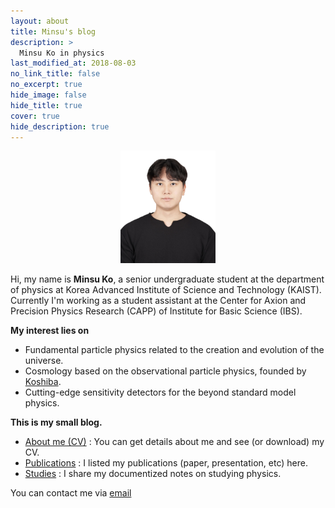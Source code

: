 ```yaml
---
layout: about
title: Minsu's blog
description: >
  Minsu Ko in physics
last_modified_at: 2018-08-03
no_link_title: false 
no_excerpt: true
hide_image: false
hide_title: true
cover: true
hide_description: true
---
```


<p align="center">
  <img src="/assets/img/me_formal.jpg" style="width:30%; height:auto;"/>
</p>

Hi, my name is **Minsu Ko**, a senior undergraduate student at the department of physics at Korea Advanced Institute of Science
and Technology (KAIST). Currently I'm working as a student assistant at the Center for Axion and Precision Physics
Research (CAPP) of Institute for Basic Science (IBS).

**My interest lies on**
- Fundamental particle physics related to the creation and evolution of the universe.
- Cosmology based on the observational particle physics, founded by [Koshiba].
- Cutting-edge sensitivity detectors for the beyond standard model physics.

**This is my small blog.**
- [About me (CV)] : You can get details about me and see (or download) my CV.
- [Publications] : I listed my publications (paper, presentation, etc) here.
- [Studies] : I share my documentized notes on studying physics.

You can contact me via [email](komin0310@kaist.ac.kr)

[About me (CV)]: /about/
[publications]: /publications/
[Studies]: /studies/
[Koshiba]: https://en.wikipedia.org/wiki/Masatoshi_Koshiba

